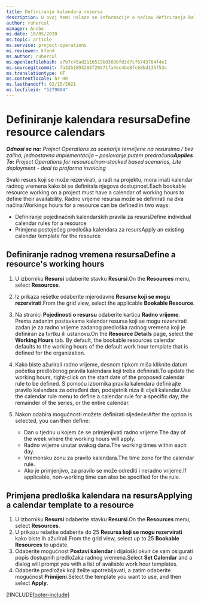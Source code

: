 ```yaml
---
title: Definiranje kalendara resursa
description: U ovoj temi nalaze se informacije o načinu definiranja kalendara radnog vremena za resurse u aplikaciji Project Operations.
author: ruhercul
manager: Annbe
ms.date: 10/05/2020
ms.topic: article
ms.service: project-operations
ms.reviewer: kfend
ms.author: ruhercul
ms.openlocfilehash: a7b7c45ad2116519b0369bfd3d7cf6743704f4e1
ms.sourcegitcommit: fa32b1893286f20271fa4ec4be8fc68bd135f53c
ms.translationtype: HT
ms.contentlocale: hr-HR
ms.lasthandoff: 02/15/2021
ms.locfileid: "5279804"
---
```

# <a name="define-resource-calendars"></a><span data-ttu-id="ec14a-103">Definiranje kalendara resursa</span><span class="sxs-lookup"><span data-stu-id="ec14a-103">Define resource calendars</span></span>

<span data-ttu-id="ec14a-104">_**Odnosi se na:** Project Operations za scenarije temeljene na resursima / bez zaliha, jednostavna implementacija – poslovanje putem predračuna_</span><span class="sxs-lookup"><span data-stu-id="ec14a-104">_**Applies To:** Project Operations for resource/non-stocked based scenarios, Lite deployment - deal to proforma invoicing_</span></span>

<span data-ttu-id="ec14a-105">Svaki resurs koji se može rezervirati, a radi na projektu, mora imati kalendar radnog vremena kako bi se definirala njegova dostupnost.</span><span class="sxs-lookup"><span data-stu-id="ec14a-105">Each bookable resource working on a project must have a calendar of working hours to define their availability.</span></span> <span data-ttu-id="ec14a-106">Radno vrijeme resursa može se definirati na dva načina:</span><span class="sxs-lookup"><span data-stu-id="ec14a-106">Workings hours for a resource can be defined in two ways:</span></span> 

   - <span data-ttu-id="ec14a-107">Definiranje pojedinačnih kalendarskih pravila za resurs</span><span class="sxs-lookup"><span data-stu-id="ec14a-107">Define individual calendar rules for a resource</span></span>
   - <span data-ttu-id="ec14a-108">Primjena postojećeg predloška kalendara za resurs</span><span class="sxs-lookup"><span data-stu-id="ec14a-108">Apply an existing calendar template for the resource</span></span>

## <a name="define-a-resources-working-hours"></a><span data-ttu-id="ec14a-109">Definiranje radnog vremena resursa</span><span class="sxs-lookup"><span data-stu-id="ec14a-109">Define a resource's working hours</span></span>

1. <span data-ttu-id="ec14a-110">U izborniku **Resursi** odaberite stavku **Resursi**.</span><span class="sxs-lookup"><span data-stu-id="ec14a-110">On the **Resources** menu, select **Resources**.</span></span>
2. <span data-ttu-id="ec14a-111">Iz prikaza rešetke odaberite mjerodavne **Resurse koji se mogu rezervirati**.</span><span class="sxs-lookup"><span data-stu-id="ec14a-111">From the grid view, select the applicable **Bookable Resource**.</span></span>
3. <span data-ttu-id="ec14a-112">Na stranici **Pojedinosti o resursu** odaberite karticu **Radno vrijeme**. Prema zadanim postavkama kalendar resursa koji se mogu rezervirati zadan je za radno vrijeme zadanog predloška radnog vremena koji je definiran za tvrtku ili ustanovu.</span><span class="sxs-lookup"><span data-stu-id="ec14a-112">On the **Resource Details** page, select the **Working Hours** tab. By default, the bookable resources calendar defaults to the working hours of the default work hour template that is defined for the organization.</span></span>
4. <span data-ttu-id="ec14a-113">Kako biste ažurirali radno vrijeme, desnom tipkom miša kliknite datum početka predloženog pravila kalendara koji treba definirati.</span><span class="sxs-lookup"><span data-stu-id="ec14a-113">To update the working hours, right-click on the start date of the proposed calendar rule to be defined.</span></span> <span data-ttu-id="ec14a-114">S pomoću izbornika pravila kalendara definirajte pravilo kalendara za određeni dan, podsjetnik niza ili cijeli kalendar.</span><span class="sxs-lookup"><span data-stu-id="ec14a-114">Use the calendar rule menu to define a calendar rule for a specific day, the remainder of the series, or the entire calendar.</span></span>
5. <span data-ttu-id="ec14a-115">Nakon odabira mogućnosti možete definirati sljedeće:</span><span class="sxs-lookup"><span data-stu-id="ec14a-115">After the option is selected, you can then define:</span></span>

    - <span data-ttu-id="ec14a-116">Dan u tjednu u kojem će se primjenjivati radno vrijeme.</span><span class="sxs-lookup"><span data-stu-id="ec14a-116">The day of the week where the working hours will apply.</span></span>
    - <span data-ttu-id="ec14a-117">Radno vrijeme unutar svakog dana.</span><span class="sxs-lookup"><span data-stu-id="ec14a-117">The working times within each day.</span></span>
    - <span data-ttu-id="ec14a-118">Vremensku zonu za pravilo kalendara.</span><span class="sxs-lookup"><span data-stu-id="ec14a-118">The time zone for the calendar rule.</span></span>
    - <span data-ttu-id="ec14a-119">Ako je primjenjivo, za pravilo se može odrediti i neradno vrijeme.</span><span class="sxs-lookup"><span data-stu-id="ec14a-119">If applicable, non-working time can also be specified for the rule.</span></span>

## <a name="applying-a-calendar-template-to-a-resource"></a><span data-ttu-id="ec14a-120">Primjena predloška kalendara na resurs</span><span class="sxs-lookup"><span data-stu-id="ec14a-120">Applying a calendar template to a resource</span></span>

1. <span data-ttu-id="ec14a-121">U izborniku **Resursi** odaberite stavku **Resursi**.</span><span class="sxs-lookup"><span data-stu-id="ec14a-121">On the **Resources** menu, select **Resources**.</span></span>
2. <span data-ttu-id="ec14a-122">U prikazu rešetke odaberite do 25 **Resursa koji se mogu rezervirati** kako biste ih ažurirali.</span><span class="sxs-lookup"><span data-stu-id="ec14a-122">From the grid view, select up to 25 **Bookable Resources** to update.</span></span>
3. <span data-ttu-id="ec14a-123">Odaberite mogućnost **Postavi kalendar** i dijaloški okvir će vam osigurati popis dostupnih predložaka radnog vremena.</span><span class="sxs-lookup"><span data-stu-id="ec14a-123">Select **Set Calendar** and a dialog will prompt you with a list of available work hour templates.</span></span>
4. <span data-ttu-id="ec14a-124">Odaberite predložak koji želite upotrebljavati, a zatim odaberite mogućnost **Primijeni**.</span><span class="sxs-lookup"><span data-stu-id="ec14a-124">Select the template you want to use, and then select **Apply**.</span></span>


[!INCLUDE[footer-include](../includes/footer-banner.md)]